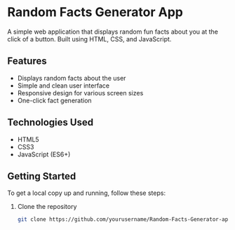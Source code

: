 # Random Facts Generator App

A simple web application that displays random fun facts about you at the click of a button. Built using HTML, CSS, and JavaScript.

## Features

* Displays random facts about the user
* Simple and clean user interface
* Responsive design for various screen sizes
* One-click fact generation

## Technologies Used

* HTML5
* CSS3
* JavaScript (ES6+)

## Getting Started

To get a local copy up and running, follow these steps:

1. Clone the repository
   ```bash
   git clone https://github.com/yourusername/Random-Facts-Generator-app.git
